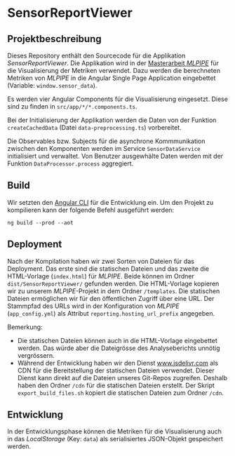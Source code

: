 # SensorReportViewer

## Projektbeschreibung

Dieses Repository enthält den Sourcecode für die Applikation *SensorReportViewer*. 
Die Applikation wird in der [Masterarbeit *MLPIPE*](https://github.com/robie2011/mlpipe) 
für die Visualisierung der Metriken verwendet.
Dazu werden die berechneten Metriken von *MLPIPE* 
in die Angular Single Page Application eingebettet (Variable: `window.sensor_data`).

Es werden vier Angular Components für die Visualisierung eingesetzt.
Diese sind zu finden in `src/app/*/*.components.ts`.

Bei der Initialisierung der Applikation werden die Daten von der Funktion `createCachedData` (Datei `data-preprocessing.ts`) vorbereitet.

Die Observables bzw. Subjects für die asynchrone Kommmunikation 
zwischen den Komponenten werden im Service `SensorDataService` 
initialisiert und verwaltet. Von Benutzer ausgewhälte Daten 
werden mit der Funktion `DataProcessor.process` aggregiert.

## Build

Wir setzten den [Angular CLI](https://cli.angular.io/) 
für die Entwicklung ein. Um den Projekt zu kompilieren kann 
der folgende Befehl ausgeführt werden:

    ng build --prod --aot


## Deployment

Nach der Kompilation haben wir zwei Sorten von Dateien für das
Deployment. Das erste sind die statischen Dateien und das zweite die
HTML-Vorlage (`index.html`) für *MLPIPE*. Beide können im 
Ordner `dist/SensorReportViewer/` gefunden werden. 
Die HTML-Vorlage kopieren wir zu unserem *MLPIPE*-Projekt in 
dem Ordner `/templates`. Die statischen Dateien 
ermöglichen wir für den öffentlichen Zugriff über eine URL.
Der Stammpfad des URLs wird in der Konfiguration 
von *MLPIPE* (`app_config.yml`) als 
Attribut `reporting.hosting_url_prefix` angegeben.



Bemerkung: 

  * Die statischen Dateien können auch in die HTML-Vorlage eingebettet werden. Das würde aber die Dateigrösse des Analyseberichts unnötig vergrössern.
  * Während der Entwicklung haben wir den Dienst www.jsdelivr.com als CDN für die Bereitstellung der statischen Dateien verwendet. Dieser Dienst kann direkt auf die Dateien unseres Git-Repos zugreifen. Deshalb haben den Ordner `/cdn` für die statischen Dateien erstellt. Der Skript `export_build_files.sh` kopiert die statischen Dateien zum Ordner `/cdn`.


## Entwicklung

In der Entwicklungsphase können die Metriken für die Visualisierung auch in das *LocalStorage* (Key: `data`) als serialisiertes JSON-Objekt gespeichert werden.

